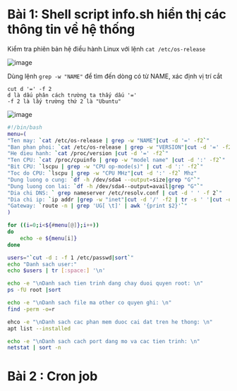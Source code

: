 # Bài 1: Shell script info.sh hiển thị các thông tin về hệ thống
  Kiểm tra phiên bản hệ điều hành Linux với lệnh `cat /etc/os-release`
  
  ![image](https://user-images.githubusercontent.com/54978467/135122088-92982128-dcc5-4050-9ad5-bd1718354538.png)
  
  Dùng lệnh `grep -w "NAME"` để tìm đến dòng có từ NAME, xác định vị trí cắt
  ```
  cut d '=' -f 2 
  d là dấu phân cách trường ta thấy dấu '='
  -f 2 là lấy trường thứ 2 là "Ubuntu"
  
  ```
  
  ![image](https://user-images.githubusercontent.com/54978467/135123355-b986f1b4-e00f-476c-9a03-ef2c9319f76a.png)
  
  ```bash
  #!/bin/bash
  menu=(
  "Ten may: `cat /etc/os-release | grep -w "NAME"|cut -d '=' -f2`"
  "Ban phan phoi: `cat /etc/os-release | grep -w "VERSION"|cut -d '=' -f2`"
  "He dieu hanh: `cat /proc/version |cut -d '=' -f2`"
  "Ten CPU: `cat /proc/cpuinfo | grep -w "model name" |cut -d ':' -f2`"
  "Bit CPU: `lscpu | grep -w "CPU op-mode(s)" | cut -d ':' -f2`"
  "Toc do CPU: `lscpu | grep -w "CPU MHz"|cut -d ':' -f2` Mhz"
  "Dung luong o cung: `df -h /dev/sda4 --output=size|grep "G"`" 
  "Dung luong con lai: `df -h /dev/sda4--output=avail|grep "G"`"
  "Dia chi DNS: ` grep nameserver /etc/resolv.conf | cut -d ' ' -f 2`"
  "Dia chi ip: `ip addr |grep -w "inet"|cut -d '/' -f2 | tr -s ' '|cut -d ' ' -f3`"
  "Gateway: `route -n | grep 'UG[ \t]' | awk '{print $2}'`"
  )
  
  for ((i=0;i<${#menu[@]};i++))
  do
      echo -e ${menu[i]} 
  done
  
  users="`cut -d : -f 1 /etc/passwd|sort`"
  echo "Danh sach user:"
  echo $users | tr [:space:] '\n'

  echo -e "\nDanh sach tien trinh dang chay duoi quyen root: \n"
  ps -fU root |sort
  
  echo -e "\nDanh sach file ma other co quyen ghi: \n"
  find -perm -o=r

  ehco -e "\nDanh sach cac phan mem duoc cai dat tren he thong: \n"
  apt list --installed
  
  echo -e "\nDanh sach cach port dang mo va cac tien trinh: \n"
  netstat | sort -n
  
  ```

# Bài 2 : Cron job
